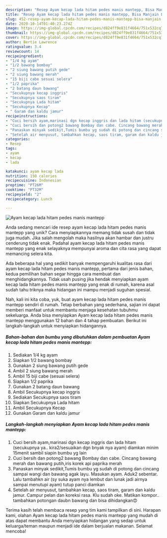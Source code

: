 ```yaml
---
description: "Resep Ayam kecap lada hitam pedes manis mantepp, Bisa Manjain Lidah"
title: "Resep Ayam kecap lada hitam pedes manis mantepp, Bisa Manjain Lidah"
slug: 452-resep-ayam-kecap-lada-hitam-pedes-manis-mantepp-bisa-manjain-lidah
date: 2020-10-14T01:40:23.274Z
image: https://img-global.cpcdn.com/recipes/d824ff9e831f4664/751x532cq70/ayam-kecap-lada-hitam-pedes-manis-mantepp-foto-resep-utama.jpg
thumbnail: https://img-global.cpcdn.com/recipes/d824ff9e831f4664/751x532cq70/ayam-kecap-lada-hitam-pedes-manis-mantepp-foto-resep-utama.jpg
cover: https://img-global.cpcdn.com/recipes/d824ff9e831f4664/751x532cq70/ayam-kecap-lada-hitam-pedes-manis-mantepp-foto-resep-utama.jpg
author: Bertie Lawrence
ratingvalue: 3.4
reviewcount: 14
recipeingredient:
- "1/4 kg ayam"
- "1/2 bawang bombay"
- "2 siung bawang putih gede"
- "2 siung bawang merah"
- "15 biji cabe sesuai selera"
- "1/2 paprika"
- "2 batang daun bawang"
- "Secukupnya kecap inggris"
- "Secukupnya saos tiram"
- "Secukupnya Lada hitam"
- "Secukupnya Kecap"
- " Garam dan kaldu jamur"
recipeinstructions:
- "Cuci bersih ayam,marinasi dgn kecap inggris dan lada hitam (secukupnya ya.. kira2/sesuaikan dgn bnyak nya ayam) diamkan minim 15menit sambil siapin bumbu yg lain"
- "Cuci bersih dan potong2 bawang Bombay dan cabe. Cincang bawang merah dan bawang putih,iris korek api paprika merah"
- "Panaskan minyak sedikit,Tumis bumbu yg sudah di potong dan cincang sampai wangi dan bawang agak layu. Masukan ayam. Aduk2 sebentar. Lalu tambahkn air (sy suka ayam nya lembut dan lunak jadi airnya sampai menutupi ayam) tutup panci diamkan"
- "Setelah air menyusut, tambahkan kecap, saos tiram, garam dan kaldu jamur. Campur pelan dan koreksi rasa. Klu sudah oke. Matikan kompor.. tambahkan potongan daubn bawang dan bisa dihidangkan😍"
categories:
- Resep
tags:
- ayam
- kecap
- lada

katakunci: ayam kecap lada 
nutrition: 150 calories
recipecuisine: Indonesian
preptime: "PT26M"
cooktime: "PT32M"
recipeyield: "2"
recipecategory: Lunch

---
```



![Ayam kecap lada hitam pedes manis mantepp](https://img-global.cpcdn.com/recipes/d824ff9e831f4664/751x532cq70/ayam-kecap-lada-hitam-pedes-manis-mantepp-foto-resep-utama.jpg)

Anda sedang mencari ide resep ayam kecap lada hitam pedes manis mantepp yang unik? Cara menyiapkannya memang tidak susah dan tidak juga mudah. Jika salah mengolah maka hasilnya akan hambar dan justru cenderung tidak enak. Padahal ayam kecap lada hitam pedes manis mantepp yang enak selayaknya mempunyai aroma dan cita rasa yang dapat memancing selera kita.



Ada beberapa hal yang sedikit banyak mempengaruhi kualitas rasa dari ayam kecap lada hitam pedes manis mantepp, pertama dari jenis bahan, kedua pemilihan bahan segar hingga cara membuat dan menghidangkannya. Tidak usah pusing jika hendak menyiapkan ayam kecap lada hitam pedes manis mantepp yang enak di rumah, karena asal sudah tahu triknya maka hidangan ini mampu menjadi suguhan spesial.


Nah, kali ini kita coba, yuk, buat ayam kecap lada hitam pedes manis mantepp sendiri di rumah. Tetap berbahan yang sederhana, sajian ini dapat memberi manfaat untuk membantu menjaga kesehatan tubuhmu sekeluarga. Anda bisa menyiapkan Ayam kecap lada hitam pedes manis mantepp menggunakan 12 bahan dan 4 tahap pembuatan. Berikut ini langkah-langkah untuk menyiapkan hidangannya.

<!--inarticleads1-->

##### Bahan-bahan dan bumbu yang dibutuhkan dalam pembuatan Ayam kecap lada hitam pedes manis mantepp:

1. Sediakan 1/4 kg ayam
1. Siapkan 1/2 bawang bombay
1. Gunakan 2 siung bawang putih gede
1. Ambil 2 siung bawang merah
1. Ambil 15 biji cabe (sesuai selera)
1. Siapkan 1/2 paprika
1. Gunakan 2 batang daun bawang
1. Ambil Secukupnya kecap inggris
1. Sediakan Secukupnya saos tiram
1. Siapkan Secukupnya Lada hitam
1. Ambil Secukupnya Kecap
1. Gunakan  Garam dan kaldu jamur




<!--inarticleads2-->

##### Langkah-langkah menyiapkan Ayam kecap lada hitam pedes manis mantepp:

1. Cuci bersih ayam,marinasi dgn kecap inggris dan lada hitam (secukupnya ya.. kira2/sesuaikan dgn bnyak nya ayam) diamkan minim 15menit sambil siapin bumbu yg lain
1. Cuci bersih dan potong2 bawang Bombay dan cabe. Cincang bawang merah dan bawang putih,iris korek api paprika merah
1. Panaskan minyak sedikit,Tumis bumbu yg sudah di potong dan cincang sampai wangi dan bawang agak layu. Masukan ayam. Aduk2 sebentar. Lalu tambahkn air (sy suka ayam nya lembut dan lunak jadi airnya sampai menutupi ayam) tutup panci diamkan
1. Setelah air menyusut, tambahkan kecap, saos tiram, garam dan kaldu jamur. Campur pelan dan koreksi rasa. Klu sudah oke. Matikan kompor.. tambahkan potongan daubn bawang dan bisa dihidangkan😍




Terima kasih telah membaca resep yang tim kami tampilkan di sini. Harapan kami, olahan Ayam kecap lada hitam pedes manis mantepp yang mudah di atas dapat membantu Anda menyiapkan hidangan yang sedap untuk keluarga/teman maupun menjadi ide dalam berjualan makanan. Selamat mencoba!
